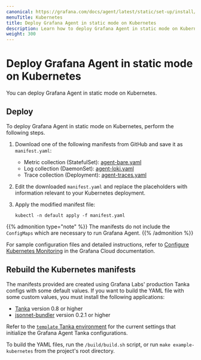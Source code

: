 ```yaml
---
canonical: https://grafana.com/docs/agent/latest/static/set-up/install/install-agent-kubernetes/
menuTitle: Kubernetes
title: Deploy Grafana Agent in static mode on Kubernetes
description: Learn how to deploy Grafana Agent in static mode on Kubernetes
weight: 300
---
```


# Deploy Grafana Agent in static mode on Kubernetes

You can deploy Grafana Agent in static mode on Kubernetes.

## Deploy

To deploy Grafana Agent in static mode on Kubernetes, perform the following steps.

1. Download one of the following manifests from GitHub and save it as `manifest.yaml`:

   - Metric collection (StatefulSet): [agent-bare.yaml](https://github.com/grafana/agent/blob/main/production/kubernetes/agent-bare.yaml)
   - Log collection (DaemonSet): [agent-loki.yaml](https://github.com/grafana/agent/blob/main/production/kubernetes/agent-loki.yaml)
   - Trace collection (Deployment): [agent-traces.yaml](https://github.com/grafana/agent/blob/main/production/kubernetes/agent-traces.yaml)

1. Edit the downloaded `manifest.yaml` and replace the placeholders with information relevant to your Kubernetes deployment.

1. Apply the modified manifest file:

   ```shell
   kubectl -n default apply -f manifest.yaml
   ```

{{% admonition type="note" %}}
The manifests do not include the `ConfigMaps` which are necessary to run Grafana Agent.
{{% /admonition %}}

For sample configuration files and detailed instructions, refer to [Configure Kubernetes Monitoring](/docs/grafana-cloud/monitor-infrastructure/kubernetes-monitoring/configuration/) in the Grafana Cloud documentation.


## Rebuild the Kubernetes manifests

The manifests provided are created using Grafana Labs' production Tanka configs with some default values. If you want to build the YAML file with some custom values, you must install the following applications:

- [Tanka](https://github.com/grafana/tanka) version 0.8 or higher
- [jsonnet-bundler](https://github.com/jsonnet-bundler/jsonnet-bundler) version 0.2.1 or higher

Refer to the [`template` Tanka environment](https://github.com/grafana/agent/blob/main/production/kubernetes/build/templates) for the current settings that initialize the Grafana Agent Tanka configurations.

To build the YAML files, run the `/build/build.sh` script, or run `make example-kubernetes` from the project's root directory.
